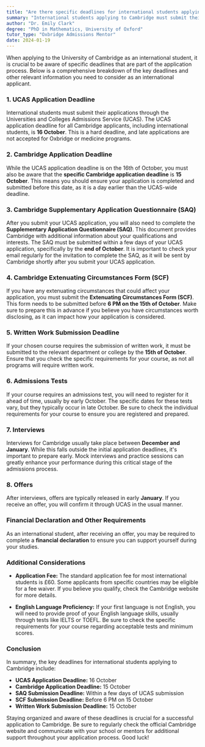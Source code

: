 ```yaml
---
title: "Are there specific deadlines for international students applying to Cambridge?"
summary: "International students applying to Cambridge must submit their UCAS application by October 16, with no late applications accepted for Oxbridge or medicine."
author: "Dr. Emily Clark"
degree: "PhD in Mathematics, University of Oxford"
tutor_type: "Oxbridge Admissions Mentor"
date: 2024-01-19
---
```


When applying to the University of Cambridge as an international student, it is crucial to be aware of specific deadlines that are part of the application process. Below is a comprehensive breakdown of the key deadlines and other relevant information you need to consider as an international applicant.

### 1. UCAS Application Deadline

International students must submit their applications through the Universities and Colleges Admissions Service (UCAS). The UCAS application deadline for all Cambridge applicants, including international students, is **16 October**. This is a hard deadline, and late applications are not accepted for Oxbridge or medicine programs.

### 2. Cambridge Application Deadline

While the UCAS application deadline is on the 16th of October, you must also be aware that the **specific Cambridge application deadline** is **15 October**. This means you should ensure your application is completed and submitted before this date, as it is a day earlier than the UCAS-wide deadline.

### 3. Cambridge Supplementary Application Questionnaire (SAQ)

After you submit your UCAS application, you will also need to complete the **Supplementary Application Questionnaire (SAQ)**. This document provides Cambridge with additional information about your qualifications and interests. The SAQ must be submitted within a few days of your UCAS application, specifically by the **end of October**. It is important to check your email regularly for the invitation to complete the SAQ, as it will be sent by Cambridge shortly after you submit your UCAS application.

### 4. Cambridge Extenuating Circumstances Form (SCF)

If you have any extenuating circumstances that could affect your application, you must submit the **Extenuating Circumstances Form (SCF)**. This form needs to be submitted before **6 PM on the 15th of October**. Make sure to prepare this in advance if you believe you have circumstances worth disclosing, as it can impact how your application is considered.

### 5. Written Work Submission Deadline

If your chosen course requires the submission of written work, it must be submitted to the relevant department or college by the **15th of October**. Ensure that you check the specific requirements for your course, as not all programs will require written work.

### 6. Admissions Tests

If your course requires an admissions test, you will need to register for it ahead of time, usually by early October. The specific dates for these tests vary, but they typically occur in late October. Be sure to check the individual requirements for your course to ensure you are registered and prepared.

### 7. Interviews

Interviews for Cambridge usually take place between **December and January**. While this falls outside the initial application deadlines, it's important to prepare early. Mock interviews and practice sessions can greatly enhance your performance during this critical stage of the admissions process.

### 8. Offers

After interviews, offers are typically released in early **January**. If you receive an offer, you will confirm it through UCAS in the usual manner.

### Financial Declaration and Other Requirements

As an international student, after receiving an offer, you may be required to complete a **financial declaration** to ensure you can support yourself during your studies.

### Additional Considerations

- **Application Fee:** The standard application fee for most international students is £60. Some applicants from specific countries may be eligible for a fee waiver. If you believe you qualify, check the Cambridge website for more details.
  
- **English Language Proficiency:** If your first language is not English, you will need to provide proof of your English language skills, usually through tests like IELTS or TOEFL. Be sure to check the specific requirements for your course regarding acceptable tests and minimum scores.

### Conclusion

In summary, the key deadlines for international students applying to Cambridge include:

- **UCAS Application Deadline:** 16 October
- **Cambridge Application Deadline:** 15 October
- **SAQ Submission Deadline:** Within a few days of UCAS submission
- **SCF Submission Deadline:** Before 6 PM on 15 October
- **Written Work Submission Deadline:** 15 October

Staying organized and aware of these deadlines is crucial for a successful application to Cambridge. Be sure to regularly check the official Cambridge website and communicate with your school or mentors for additional support throughout your application process. Good luck!
    